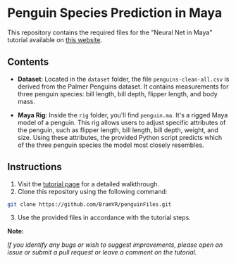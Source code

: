 # Penguin Species Prediction in Maya

This repository contains the required files for the "Neural Net in Maya" tutorial available on [this website](https://bvr.pages.dev/posts/neural_net_in_maya/).

## Contents

- **Dataset**: Located in the `dataset` folder, the file `penguins-clean-all.csv` is derived from the Palmer Penguins dataset. It contains measurements for three penguin species: bill length, bill depth, flipper length, and body mass.
  
- **Maya Rig**: Inside the `rig` folder, you'll find `penguin.ma`. It's a rigged Maya model of a penguin. This rig allows users to adjust specific attributes of the penguin, such as flipper length, bill length, bill depth, weight, and size. Using these attributes, the provided Python script predicts which of the three penguin species the model most closely resembles.

## Instructions

1. Visit the [tutorial page](https://bvr.pages.dev/posts/neural_net_in_maya/) for a detailed walkthrough.
2.  Clone this repository using the following command:

```bash
git clone https://github.com/BramVR/penguinFiles.git
```

3. Use the provided files in accordance with the tutorial steps.


**Note:**

*If you identify any bugs or wish to suggest improvements, please open an issue or submit a pull request or leave a comment on the tutorial.*

